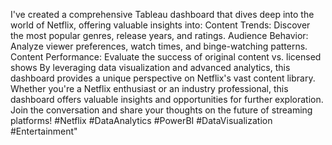 I've created a comprehensive Tableau dashboard that dives deep into the world of Netflix, offering valuable insights into:
Content Trends: Discover the most popular genres, release years, and ratings.
Audience Behavior: Analyze viewer preferences, watch times, and binge-watching patterns.
Content Performance: Evaluate the success of original content vs. licensed shows
By leveraging data visualization and advanced analytics, this dashboard provides a unique perspective on Netflix's vast content library. Whether you're a Netflix enthusiast or an industry professional, this dashboard offers valuable insights and opportunities for further exploration.
Join the conversation and share your thoughts on the future of streaming platforms!
#Netflix #DataAnalytics #PowerBI #DataVisualization #Entertainment"
